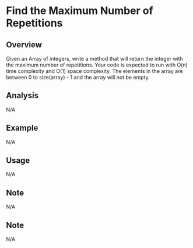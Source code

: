 # Find the Maximum Number of Repetitions  

Overview
---
Given an Array of integers, write a method that will return the integer with 
the maximum number of repetitions. Your code is expected to run with O(n) 
time complexity and O(1) space complexity. The elements in the array are 
between 0 to size(array) - 1 and the array will not be empty.

Analysis
---
N/A

Example
---
N/A

Usage
---
N/A

Note
---
N/A

Note
---
N/A
